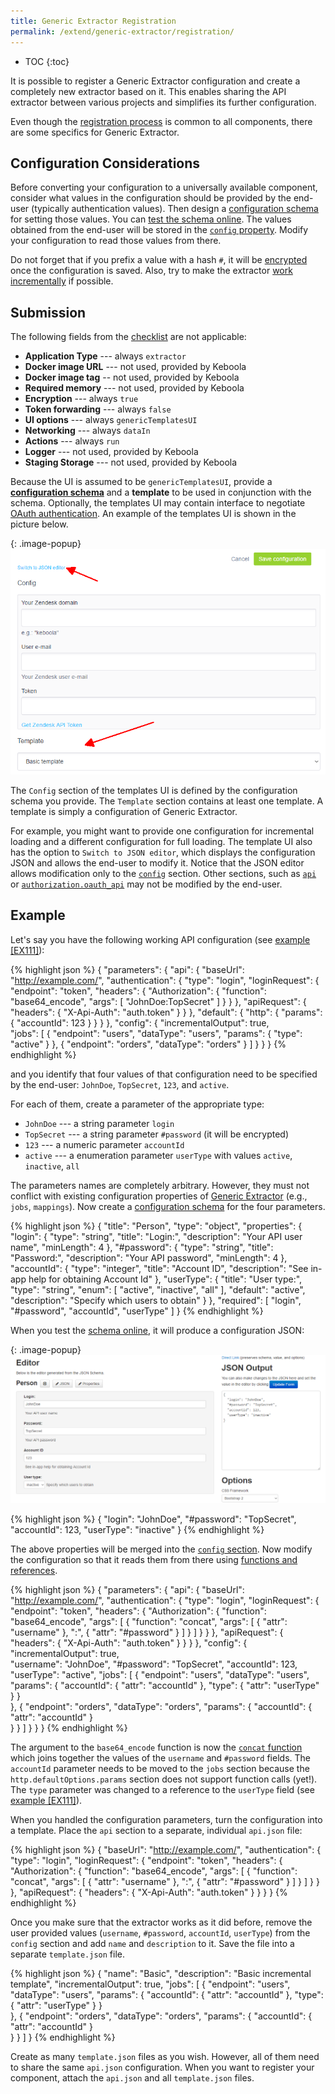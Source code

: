 ```yaml
---
title: Generic Extractor Registration
permalink: /extend/generic-extractor/registration/
---
```


* TOC
{:toc}

It is possible to register a Generic Extractor configuration and create a 
completely new extractor based on it. This enables sharing the API extractor between various
projects and simplifies its further configuration. 

Even though the [registration process](https://developers.keboola.com/extend/registration/)
is common to all components, there are some specifics for Generic Extractor.

## Configuration Considerations
Before converting your configuration to a universally available component, consider
what values in the configuration should be provided by the end-user (typically authentication values).
Then design a [configuration schema](/extend/registration/configuration-schema/) for setting 
those values. You can [test the schema online](http://jeremydorn.com/json-editor/). 
The values obtained from the end-user will be stored in the [`config` property](/extend/generic-extractor/configuration/config/).
Modify your configuration to read those values from there.

Do not forget that if you prefix a value with a hash `#`, it will be 
[encrypted](/overview/encryption/) once the configuration is saved.
Also, try to make the extractor [work incrementally](/extend/generic-extractor/incremental/) 
if possible.

## Submission
The following fields from the [checklist](/extend/registration/checklist/) are 
not applicable:

- **Application Type** --- always `extractor`
- **Docker image URL** --- not used, provided by Keboola
- **Docker image tag** -- not used, provided by Keboola
- **Required memory** --- not used, provided by Keboola
- **Encryption** --- always `true`
- **Token forwarding** --- always `false`
- **UI options** --- always `genericTemplatesUI`
- **Networking** --- always `dataIn`
- **Actions** --- always `run`
- **Logger** --- not used, provided by Keboola
- **Staging Storage** --- not used, provided by Keboola

Because the UI is assumed to be `genericTemplatesUI`, provide a
[**configuration schema**](/extend/registration/configuration-schema/) and
a **template** to be used in conjunction with the schema.
Optionally, the templates UI may contain interface to negotiate [OAuth authentication](/extend/generic-extractor/configuration/api/authentication/#oauth). 
An example of the templates UI is shown in the picture below.

{: .image-popup}
![Screenshot - Generic templates UI](/extend/generic-extractor/template-1.png)

The `Config` section of the templates UI is defined by the configuration schema you provide. 
The `Template` section contains at least one template. A template is simply a configuration of 
Generic Extractor. 

For example, you might want to provide one configuration for incremental loading
and a different configuration for full loading. The template UI also has the option to
`Switch to JSON editor`, which displays the configuration JSON and allows the end-user to modify it.
Notice that the JSON editor allows modification only to the [`config`](/extend/generic-extractor/config)
section. Other sections, such as [`api`](/extend/generic-extractor/configuration/api/) or 
[`authorization.oauth_api`](/extend/generic-extractor/configuration/api/authentication/#oauth) may not be modified by the end-user.

## Example
Let's say you have the following working API configuration
(see [example [EX111]](https://github.com/keboola/generic-extractor/tree/master/doc/examples/111-templates-example)):

{% highlight json %}
{
    "parameters": {
        "api": {
            "baseUrl": "http://example.com/",
            "authentication": {
                "type": "login",
                "loginRequest": {
                    "endpoint": "token",
                    "headers": {
                        "Authorization": {
                            "function": "base64_encode",
                            "args": [
                                "JohnDoe:TopSecret"
                            ]
                        }
                    }
                },
                "apiRequest": {
                    "headers": {
                        "X-Api-Auth": "auth.token"
                    }
                }
            },
            "default": {
                "http": {
                    "params": {
                        "accountId": 123
                    }
                }
            }
        },
        "config": {
            "incrementalOutput": true,            
            "jobs": [
                {
                    "endpoint": "users",
                    "dataType": "users",
                    "params": {
                        "type": "active"
                    }
                },
                {
                    "endpoint": "orders",
                    "dataType": "orders"
                }
            ]
        }
    }
}
{% endhighlight %}

and you identify that four values of that configuration need to be specified by the end-user:
`JohnDoe`, `TopSecret`, `123`, and `active`.

For each of them, create a parameter of the appropriate type:

- `JohnDoe` --- a string parameter `login`
- `TopSecret` --- a string parameter `#password` (it will be encrypted)
- `123` --- a numeric parameter `accountId`
- `active` --- a enumeration parameter `userType` with values `active`, `inactive`, `all`

The parameters names are completely arbitrary. However, they must not conflict with existing
configuration properties of [Generic Extractor](/extend/generic-extractor/configuration/config/) (e.g., `jobs`, `mappings`).
Now create a [configuration schema](/extend/registration/configuration-schema/) for the four parameters.

{% highlight json %}
{
  "title": "Person",
  "type": "object",
  "properties": {
    "login": {
      "type": "string",
      "title": "Login:",
      "description": "Your API user name",
      "minLength": 4
    },
    "#password": {
      "type": "string",
      "title": "Password:",
      "description": "Your API password",
      "minLength": 4
    },
    "accountId": {
      "type": "integer",
      "title": "Account ID",
      "description": "See in-app help for obtaining Account Id"
    },
    "userType": {
      "title": "User type:",
      "type": "string",
      "enum": [
        "active",
        "inactive",
        "all"
      ],
      "default": "active",
      "description": "Specify which users to obtain"
    }
  },
  "required": [
     "login", "#password", "accountId", "userType"
  ]
}
{% endhighlight %}

When you test the [schema online](http://jeremydorn.com/json-editor/), it will produce a
configuration JSON:

{: .image-popup}
![Screenshot - Schema Test](/extend/generic-extractor/schema-test.png)

{% highlight json %}
{
  "login": "JohnDoe",
  "#password": "TopSecret",
  "accountId": 123,
  "userType": "inactive"
}
{% endhighlight %}

The above properties will be merged into the [`config` section](/extend/generic-extractor/configuration/config/). Now
modify the configuration so that it reads them from there using [functions and references](/extend/generic-extractor/functions/).

{% highlight json %}
{
    "parameters": {
        "api": {
            "baseUrl": "http://example.com/",
            "authentication": {
                "type": "login",
                "loginRequest": {
                    "endpoint": "token",
                    "headers": {
                        "Authorization": {
                            "function": "base64_encode",
                            "args": [
                                {
                                    "function": "concat",
                                    "args": [
                                        {
                                            "attr": "username"
                                        },
                                        ":",
                                        {
                                            "attr": "#password"
                                        }
                                    ]
                                }
                            ]
                        }
                    }
                },
                "apiRequest": {
                    "headers": {
                        "X-Api-Auth": "auth.token"
                    }
                }
            }
        },
        "config": {
            "incrementalOutput": true,            
            "username": "JohnDoe",
            "#password": "TopSecret",
            "accountId": 123,
            "userType": "active",
            "jobs": [
                {
                    "endpoint": "users",
                    "dataType": "users",
                    "params": {
                        "accountId": {
                            "attr": "accountId"
                        },
                        "type": {
                            "attr": "userType"
                        }
                    }                    
                },
                {
                    "endpoint": "orders",
                    "dataType": "orders",
                    "params": {
                        "accountId": {
                            "attr": "accountId"
                        }                        
                    }
                }
            ]
        }
    }
}
{% endhighlight %}

The argument to the `base64_encode` function is now the 
[`concat` function](/extend/generic-extractor/functions/#concat) which joins together the 
values of the `username` and `#password` fields. The `accountId` parameter needs to be moved to the 
`jobs` section because the `http.defaultOptions.params` section does not support function calls (yet!).
The `type` parameter was changed to a reference to the `userType` field
(see [example [EX111]](https://github.com/keboola/generic-extractor/tree/master/doc/examples/111-templates-example)). 

When you handled the configuration parameters, turn the configuration into a template. Place 
the `api` section to a separate, individual `api.json` file:

{% highlight json %}
{
    "baseUrl": "http://example.com/",
    "authentication": {
        "type": "login",
        "loginRequest": {
            "endpoint": "token",
            "headers": {
                "Authorization": {
                    "function": "base64_encode",
                    "args": [
                        {
                            "function": "concat",
                            "args": [
                                {
                                    "attr": "username"
                                },
                                ":",
                                {
                                    "attr": "#password"
                                }
                            ]
                        }
                    ]
                }
            }
        },
        "apiRequest": {
            "headers": {
                "X-Api-Auth": "auth.token"
            }
        }
    }
}
{% endhighlight %}

Once you make sure that the extractor works as it did before, 
remove the user provided values (`username`, `#password`, `accountId`, `userType`) from
the `config` section and add `name` and `description` to it. Save the file into a 
separate `template.json` file.

{% highlight json %}
{
    "name": "Basic",
    "description": "Basic incremental template",
    "incrementalOutput": true,
    "jobs": [
        {
            "endpoint": "users",
            "dataType": "users",
            "params": {
                "accountId": {
                    "attr": "accountId"
                },
                "type": {
                    "attr": "userType"
                }
            }                    
        },
        {
            "endpoint": "orders",
            "dataType": "orders",
            "params": {
                "accountId": {
                    "attr": "accountId"
                }                        
            }
        }
    ]
}
{% endhighlight %}

Create as many `template.json` files as you wish. However, all of them need to share the same `api.json` 
configuration. When you want to register your component, attach the `api.json` and all `template.json` files. 
